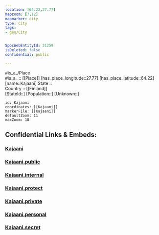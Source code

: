 ```yaml
---
location: [64.22,27.77] 
mapzoom: [7,12] 
mapmarker: city 
type: City
tags:
- geo/City


SpocWebEntityId: 31259
isDeleted: false
confidential: public

---
```

#is_a_/Place  
#is_a_ :: [[Place]] 
[has_place_longitude::27.77] 
[has_place_latitude::64.22] 
[name::Kajaani] 
State ::  
Country :: [[Finland]]  
[StateId::] 
[Population::] 
[Unknown::] 


```leaflet
id: Kajaani
coordinates: [[Kajaani]] 
markerFile: [[Kajaani]] 
defaultZoom: 11 
maxZoom: 18
```


## Confidential Links & Embeds: 

### [Kajaani](/_Standards/Earth/Continent/Europe/Europe~North/Finland/Provinces~Finland/Oulu/counties~Oulu/Kainuu/City/Kajaani.md) 

### [Kajaani.public](/_public/Earth/Continent/Europe/Europe~North/Finland/Provinces~Finland/Oulu/counties~Oulu/Kainuu/City/Kajaani.public.md) 

### [Kajaani.internal](/_internal/Earth/Continent/Europe/Europe~North/Finland/Provinces~Finland/Oulu/counties~Oulu/Kainuu/City/Kajaani.internal.md) 

### [Kajaani.protect](/_protect/Earth/Continent/Europe/Europe~North/Finland/Provinces~Finland/Oulu/counties~Oulu/Kainuu/City/Kajaani.protect.md) 

### [Kajaani.private](/_private/Earth/Continent/Europe/Europe~North/Finland/Provinces~Finland/Oulu/counties~Oulu/Kainuu/City/Kajaani.private.md) 

### [Kajaani.personal](/_personal/Earth/Continent/Europe/Europe~North/Finland/Provinces~Finland/Oulu/counties~Oulu/Kainuu/City/Kajaani.personal.md) 

### [Kajaani.secret](/_secret/Earth/Continent/Europe/Europe~North/Finland/Provinces~Finland/Oulu/counties~Oulu/Kainuu/City/Kajaani.secret.md)

